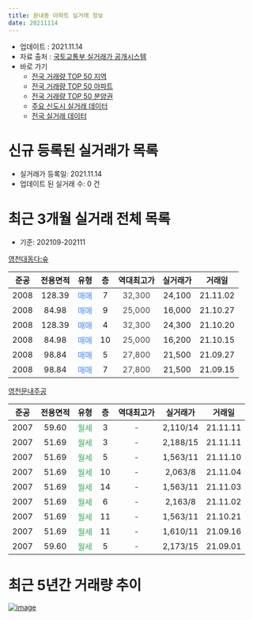 ```yaml
---
title: 문내동 아파트 실거래 정보
date: 20211114
---
```


* 업데이트 : 2021.11.14
* 자료 출처 : [국토교통부 실거래가 공개시스템](http://rt.molit.go.kr)
* 바로 가기
    * [전국 거래량 TOP 50 지역](https://apt-info.github.io/apt-trade-info/tr)
    * [전국 거래량 TOP 50 아파트](https://apt-info.github.io/apt-trade-info/ta)
    * [전국 거래량 TOP 50 분양권](https://apt-info.github.io/apt-trade-info/tb)
    * [주요 신도시 실거래 데이터](https://apt-info.github.io/apt-trade-info/newtown)
    * [전국 실거래 데이터](https://apt-info.github.io/apt-trade-info/all)



<script async src="https://pagead2.googlesyndication.com/pagead/js/adsbygoogle.js"></script>
<!-- 기본광고 -->
<ins class="adsbygoogle"
     style="display:block"
     data-ad-client="ca-pub-1142216861245946"
     data-ad-slot="4805727019"
     data-ad-format="auto"
     data-full-width-responsive="true"></ins>
<script>
     (adsbygoogle = window.adsbygoogle || []).push({});
</script>


# 신규 등록된 실거래가 목록

* 실거래가 등록일: 2021.11.14
* 업데이트 된 실거래 수: 0 건




<script async src="https://pagead2.googlesyndication.com/pagead/js/adsbygoogle.js"></script>
<!-- 기본광고 -->
<ins class="adsbygoogle"
     style="display:block"
     data-ad-client="ca-pub-1142216861245946"
     data-ad-slot="4805727019"
     data-ad-format="auto"
     data-full-width-responsive="true"></ins>
<script>
     (adsbygoogle = window.adsbygoogle || []).push({});
</script>


# 최근 3개월 실거래 전체 목록
* 기준: 202109-202111


[영천대동다:숲](https://search.naver.com/search.naver?query=%EC%98%81%EC%B2%9C%EB%8C%80%EB%8F%99%EB%8B%A4%3A%EC%88%B2)

|준공|전용면적|유형|층|역대최고가|실거래가|거래일|
|:---:|:---:|:---:|:---:|:---:|:---:|:---:|
|2008|128.39|<span style="color:#4285F3">매매</span>|7|<span style="color:#444444">32,300</span>|24,100|21.11.02|
|2008|84.98|<span style="color:#4285F3">매매</span>|9|<span style="color:#444444">25,000</span>|16,000|21.10.27|
|2008|128.39|<span style="color:#4285F3">매매</span>|4|<span style="color:#444444">32,300</span>|24,300|21.10.20|
|2008|84.98|<span style="color:#4285F3">매매</span>|10|<span style="color:#444444">25,000</span>|16,200|21.10.15|
|2008|98.84|<span style="color:#4285F3">매매</span>|5|<span style="color:#444444">27,800</span>|21,500|21.09.27|
|2008|98.84|<span style="color:#4285F3">매매</span>|7|<span style="color:#444444">27,800</span>|21,500|21.09.15|

[영천문내주공](https://search.naver.com/search.naver?query=%EC%98%81%EC%B2%9C%EB%AC%B8%EB%82%B4%EC%A3%BC%EA%B3%B5)

|준공|전용면적|유형|층|역대최고가|실거래가|거래일|
|:---:|:---:|:---:|:---:|:---:|:---:|:---:|
|2007|59.60|<span style="color:#34A853">월세</span>|3|<span style="color:#444444">-</span>|2,110/14|21.11.11|
|2007|51.69|<span style="color:#34A853">월세</span>|3|<span style="color:#444444">-</span>|2,188/15|21.11.11|
|2007|51.69|<span style="color:#34A853">월세</span>|5|<span style="color:#444444">-</span>|1,563/11|21.11.10|
|2007|51.69|<span style="color:#34A853">월세</span>|10|<span style="color:#444444">-</span>|2,063/8|21.11.04|
|2007|51.69|<span style="color:#34A853">월세</span>|14|<span style="color:#444444">-</span>|1,563/11|21.11.03|
|2007|51.69|<span style="color:#34A853">월세</span>|6|<span style="color:#444444">-</span>|2,163/8|21.11.02|
|2007|51.69|<span style="color:#34A853">월세</span>|11|<span style="color:#444444">-</span>|1,563/11|21.10.21|
|2007|51.69|<span style="color:#34A853">월세</span>|11|<span style="color:#444444">-</span>|1,610/11|21.09.16|
|2007|59.60|<span style="color:#34A853">월세</span>|5|<span style="color:#444444">-</span>|2,173/15|21.09.01|



<script async src="https://pagead2.googlesyndication.com/pagead/js/adsbygoogle.js"></script>
<!-- 기본광고 -->
<ins class="adsbygoogle"
     style="display:block"
     data-ad-client="ca-pub-1142216861245946"
     data-ad-slot="4805727019"
     data-ad-format="auto"
     data-full-width-responsive="true"></ins>
<script>
     (adsbygoogle = window.adsbygoogle || []).push({});
</script>


# 최근 5년간 거래량 추이


<div style="width:100%;">
    <canvas id="deal_progress" height="200"></canvas>
</div>

<script>
new Chart(document.getElementById("deal_progress"), {
    type: 'line',
    data: {
        labels: ['16.01','16.02','16.03','16.04','16.05','16.07','16.08','16.10','16.11','16.12','17.01','17.02','17.03','17.04','17.05','17.06','17.07','17.08','17.09','17.10','17.11','17.12','18.01','18.02','18.03','18.04','18.05','18.06','18.07','18.08','18.09','18.10','18.11','18.12','19.01','19.04','19.05','19.06','19.07','19.08','19.09','19.10','19.11','19.12','20.01','20.02','20.03','20.04','20.05','20.06','20.08','20.09','20.10','20.11','20.12','21.01','21.03','21.04','21.05','21.06','21.07','21.08','21.09','21.10','21.11'],
        datasets: [{
            label: '매매/분양권',
            data: [0,0,2,1,2,0,1,3,1,1,1,2,0,1,3,0,1,0,0,0,1,2,2,0,3,0,2,2,0,2,1,0,0,0,0,1,0,1,1,2,3,2,1,4,2,2,1,0,0,3,1,3,3,1,2,2,6,2,3,2,2,0,2,3,1],
            borderColor: "rgba(66, 133, 243, 1)",
            backgroundColor: "rgba(66, 133, 243, 0.05)",
            borderWidth: 1,
            pointRadius: 0,
            fill: false,
            lineTension: 0
        },{
            label: '전/월세',
            data: [6,4,0,0,0,2,2,0,1,0,1,1,2,3,0,2,1,3,3,3,32,3,14,5,4,2,1,2,1,2,1,1,2,3,2,5,3,3,2,1,1,3,30,2,7,8,3,3,8,3,2,2,3,1,3,3,1,3,1,1,3,2,2,1,6],
            borderColor: "rgba(255, 90, 0, 1)",
            backgroundColor: "rgba(255, 90, 0, 0.05)",
            borderWidth: 1,
            pointRadius: 0,
            fill: false,
            lineTension: 0
        },{
            label: '합계',
            data: [6,4,2,1,2,2,3,3,2,1,2,3,2,4,3,2,2,3,3,3,33,5,16,5,7,2,3,4,1,4,2,1,2,3,2,6,3,4,3,3,4,5,31,6,9,10,4,3,8,6,3,5,6,2,5,5,7,5,4,3,5,2,4,4,7],
            borderColor: "rgba(0, 0, 0, 1)",
            backgroundColor: "rgba(0, 0, 0, 0.03)",
            borderWidth: 0.1,
            pointRadius: 0,
            fill: true,
            lineTension: 0
        }
        ]
    },
    options: {
        responsive: true,
        title: {
            display: false
        },
        tooltips: {
            mode: 'index',
            intersect: false
        },
        hover: {
            mode: 'nearest',
            intersect: true
        },
        scales: {
            xAxes: [{
                display: true,
                scaleLabel: {
                    display: true,
                    labelString: '년/월'
                }
            }],
            yAxes: [{
                display: true,
                ticks: {
                    suggestedMin: 0,
                },
                scaleLabel: {
                    display: true,
                    labelString: '실거래 수'
                }
            }]
        }
    }
});

</script>


[![image](https://apt-info.github.io/images/2020-01-03-apt-trade-info/1024x500.png)](https://play.google.com/store/apps/details?id=com.aptinfo.apttradeinfo)

